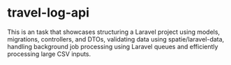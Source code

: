 # travel-log-api
This is an task that showcases structuring a Laravel project using models, migrations, controllers, and DTOs, validating data using spatie/laravel-data, handling background job processing using Laravel queues and efficiently processing large CSV inputs.
